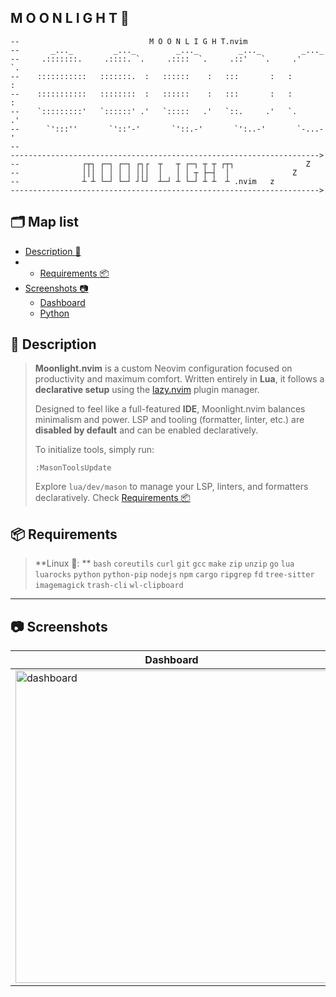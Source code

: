 ## M O O N L I G H T 🌙

```text
--                             M O O N L I G H T.nvim
--       _..._         _..._         _..._         _..._         _..._
--     .:::::::.     .::::. `.     .::::  `.     .::'   `.     .'     `.
--    :::::::::::   :::::::.  :   ::::::    :   :::       :   :         :
--    :::::::::::   ::::::::  :   ::::::    :   :::       :   :         :
--    `:::::::::'   `::::::' .'   `:::::   .'   `::.     .'   `.       .'
--      `':::''       `'::'-'       `'::.-'       `':..-'       `-...-'
--
--------------------------------------------------------------------->
--              ┌┬┐ ┌─┐ ┌─┐ ┌┐┌  ┬   ┬ ┌─┐ ┬ ┬ ┌┬┐                Z
--              │││ │ │ │ │ │││  │   │ │ ┬ ├─┤  │              Z
--              ┴ ┴ └─┘ └─┘ ┘└┘  ┴─┘ ┴ └─┘ ┴ ┴  ┴ .nvim   z
--------------------------------------------------------------------->
```

## 🗂 Map list

- [Description 📝](#-description)
- - [Requirements 📦](#-requirements)
- [Screenshots 📷](#-screenshots)
  - [Dashboard](#-screenshots-dashboard)
  - [Python](#-screenshots-python)

## 📝 Description

> **Moonlight.nvim** is a custom Neovim configuration focused on productivity and maximum comfort.
> Written entirely in **Lua**, it follows a **declarative setup** using the [lazy.nvim](https://github.com/folke/lazy.nvim) plugin manager.
>
> Designed to feel like a full-featured **IDE**, Moonlight.nvim balances minimalism and power.
> LSP and tooling (formatter, linter, etc.) are **disabled by default** and can be enabled declaratively.
>
> To initialize tools, simply run:
>
> ```vim
> :MasonToolsUpdate
> ```
>
> Explore `lua/dev/mason` to manage your LSP, linters, and formatters declaratively.
> Check [Requirements 📦](#-requirements)

## 📦 Requirements

> **Linux 🐧: **
> `bash` `coreutils` `curl` `git` `gcc` `make` `zip` `unzip` `go` `lua` `luarocks` `python` `python-pip` `nodejs` `npm` `cargo` `ripgrep` `fd` `tree-sitter` `imagemagick` `trash-cli` `wl-clipboard`

---

## 📷 Screenshots

| Dashboard                                                                                                                 | Python                                                                                                                 |
| ------------------------------------------------------------------------------------------------------------------------- | ---------------------------------------------------------------------------------------------------------------------- |
| <img width="500" alt="dashboard" src="https://github.com/user-attachments/assets/4888458f-91f0-47b5-9455-02627d9d9d4c" /> | <img width="500" alt="python" src="https://github.com/user-attachments/assets/e4eeee6f-c12f-46c4-bdbd-33baab7b7556" /> |
